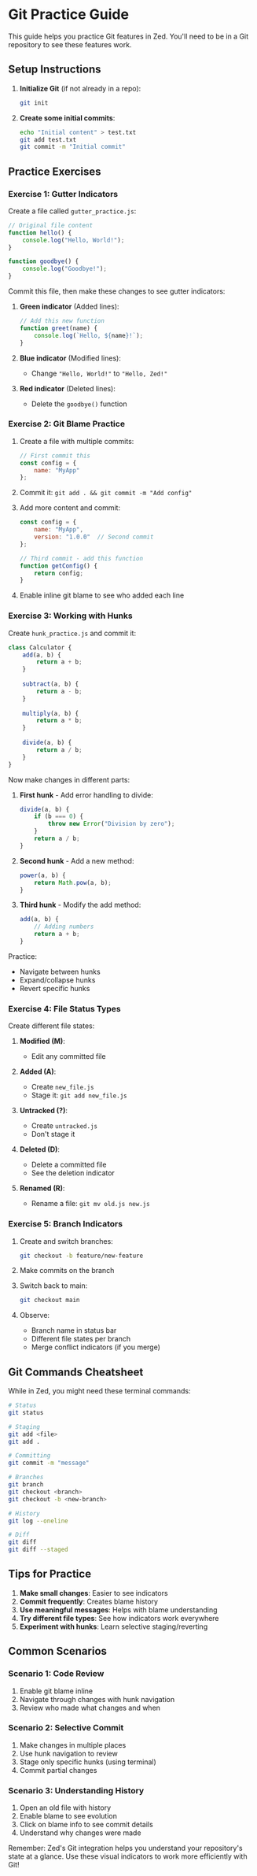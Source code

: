 # Git Practice Guide

This guide helps you practice Git features in Zed. You'll need to be in a Git repository to see these features work.

## Setup Instructions

1. **Initialize Git** (if not already in a repo):
   ```bash
   git init
   ```

2. **Create some initial commits**:
   ```bash
   echo "Initial content" > test.txt
   git add test.txt
   git commit -m "Initial commit"
   ```

## Practice Exercises

### Exercise 1: Gutter Indicators

Create a file called `gutter_practice.js`:

```javascript
// Original file content
function hello() {
    console.log("Hello, World!");
}

function goodbye() {
    console.log("Goodbye!");
}
```

Commit this file, then make these changes to see gutter indicators:

1. **Green indicator** (Added lines):
   ```javascript
   // Add this new function
   function greet(name) {
       console.log(`Hello, ${name}!`);
   }
   ```

2. **Blue indicator** (Modified lines):
   - Change `"Hello, World!"` to `"Hello, Zed!"`
   
3. **Red indicator** (Deleted lines):
   - Delete the `goodbye()` function

### Exercise 2: Git Blame Practice

1. Create a file with multiple commits:
   ```javascript
   // First commit this
   const config = {
       name: "MyApp"
   };
   ```

2. Commit it: `git add . && git commit -m "Add config"`

3. Add more content and commit:
   ```javascript
   const config = {
       name: "MyApp",
       version: "1.0.0"  // Second commit
   };
   
   // Third commit - add this function
   function getConfig() {
       return config;
   }
   ```

4. Enable inline git blame to see who added each line

### Exercise 3: Working with Hunks

Create `hunk_practice.js` and commit it:

```javascript
class Calculator {
    add(a, b) {
        return a + b;
    }
    
    subtract(a, b) {
        return a - b;
    }
    
    multiply(a, b) {
        return a * b;
    }
    
    divide(a, b) {
        return a / b;
    }
}
```

Now make changes in different parts:

1. **First hunk** - Add error handling to divide:
   ```javascript
   divide(a, b) {
       if (b === 0) {
           throw new Error("Division by zero");
       }
       return a / b;
   }
   ```

2. **Second hunk** - Add a new method:
   ```javascript
   power(a, b) {
       return Math.pow(a, b);
   }
   ```

3. **Third hunk** - Modify the add method:
   ```javascript
   add(a, b) {
       // Adding numbers
       return a + b;
   }
   ```

Practice:
- Navigate between hunks
- Expand/collapse hunks
- Revert specific hunks

### Exercise 4: File Status Types

Create different file states:

1. **Modified (M)**:
   - Edit any committed file
   
2. **Added (A)**:
   - Create `new_file.js`
   - Stage it: `git add new_file.js`
   
3. **Untracked (?)**:
   - Create `untracked.js`
   - Don't stage it
   
4. **Deleted (D)**:
   - Delete a committed file
   - See the deletion indicator

5. **Renamed (R)**:
   - Rename a file: `git mv old.js new.js`

### Exercise 5: Branch Indicators

1. Create and switch branches:
   ```bash
   git checkout -b feature/new-feature
   ```

2. Make commits on the branch

3. Switch back to main:
   ```bash
   git checkout main
   ```

4. Observe:
   - Branch name in status bar
   - Different file states per branch
   - Merge conflict indicators (if you merge)

## Git Commands Cheatsheet

While in Zed, you might need these terminal commands:

```bash
# Status
git status

# Staging
git add <file>
git add .

# Committing
git commit -m "message"

# Branches
git branch
git checkout <branch>
git checkout -b <new-branch>

# History
git log --oneline

# Diff
git diff
git diff --staged
```

## Tips for Practice

1. **Make small changes**: Easier to see indicators
2. **Commit frequently**: Creates blame history
3. **Use meaningful messages**: Helps with blame understanding
4. **Try different file types**: See how indicators work everywhere
5. **Experiment with hunks**: Learn selective staging/reverting

## Common Scenarios

### Scenario 1: Code Review
1. Enable git blame inline
2. Navigate through changes with hunk navigation
3. Review who made what changes and when

### Scenario 2: Selective Commit
1. Make changes in multiple places
2. Use hunk navigation to review
3. Stage only specific hunks (using terminal)
4. Commit partial changes

### Scenario 3: Understanding History
1. Open an old file with history
2. Enable blame to see evolution
3. Click on blame info to see commit details
4. Understand why changes were made

Remember: Zed's Git integration helps you understand your repository's state at a glance. Use these visual indicators to work more efficiently with Git!